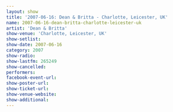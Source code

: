 ```yaml
---
layout: show
title: '2007-06-16: Dean & Britta - Charlotte, Leicester, UK'
name: 2007-06-16-dean-britta-charlotte-leicester-uk
artist: 'Dean & Britta'
show-venue: 'Charlotte, Leicester, UK'
show-setlist: 
show-date: 2007-06-16
category: 2007
show-radio: 
show-lastfm: 265249
show-cancelled: 
performers: 
facebook-event-url: 
show-poster-url: 
show-ticket-url: 
show-venue-website: 
show-additional: 
---
```


